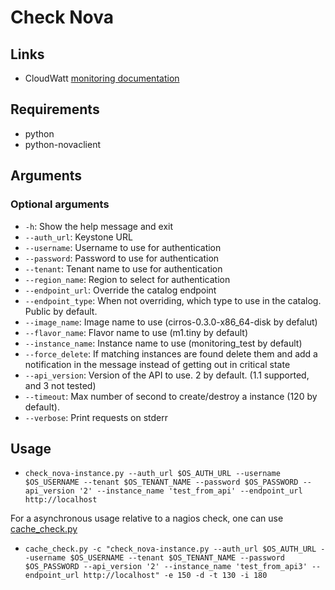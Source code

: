 # Check Nova

## Links

* CloudWatt [monitoring documentation](https://projetx.enovance.com/index.php/Op%C3%A9rations/Monitoring_Openstack)

## Requirements

* python
* python-novaclient

## Arguments

### Optional arguments

* `-h`: Show the help message and exit
* `--auth_url`: Keystone URL
* `--username`: Username to use for authentication
* `--password`: Password to use for authentication
* `--tenant`: Tenant name to use for authentication
* `--region_name`: Region to select for authentication
* `--endpoint_url`: Override the catalog endpoint
* `--endpoint_type`: When not overriding, which type to use in the catalog.  Public by default.
* `--image_name`: Image name to use (cirros-0.3.0-x86_64-disk by defalut)
* `--flavor_name`: Flavor name to use (m1.tiny by default)
* `--instance_name`: Instance name to use (monitoring_test by default)
* `--force_delete`: If matching instances are found delete them and add a notification in the message instead of getting out in critical state
* `--api_version`: Version of the API to use. 2 by default. (1.1 supported, and 3 not tested)
* `--timeout`: Max number of second to create/destroy a instance (120 by default).
* `--verbose`: Print requests on stderr

## Usage

* `check_nova-instance.py --auth_url $OS_AUTH_URL --username $OS_USERNAME --tenant $OS_TENANT_NAME --password $OS_PASSWORD --api_version '2' --instance_name 'test_from_api' --endpoint_url http://localhost`

For a asynchronous usage relative to a nagios check, one can use [cache_check.py](https://github.com/gaelL/nagios-cache-check)

* `cache_check.py -c "check_nova-instance.py --auth_url $OS_AUTH_URL --username $OS_USERNAME --tenant $OS_TENANT_NAME --password $OS_PASSWORD --api_version '2' --instance_name 'test_from_api3' --endpoint_url http://localhost" -e 150 -d -t 130 -i 180`
